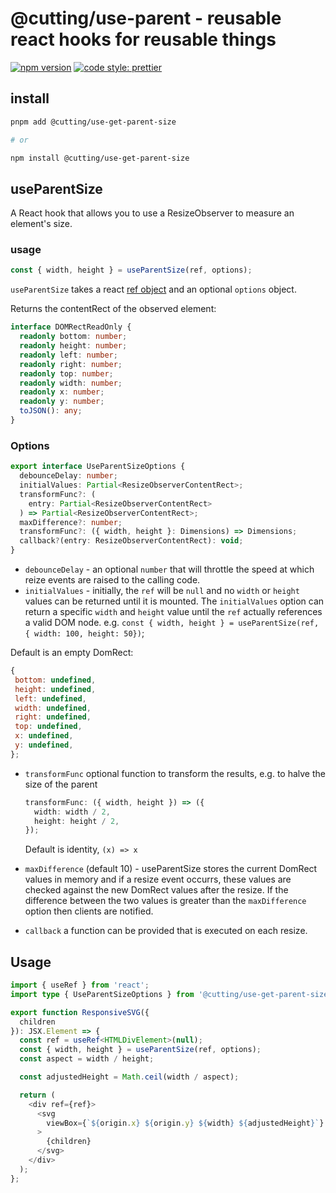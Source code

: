 # @cutting/use-parent - reusable react hooks for reusable things

[![npm version](https://img.shields.io/npm/v/@cutting/use-get-parent-size.svg)](https://www.npmjs.com/package/@cutting/use-get-parent-size)
[![code style: prettier](https://img.shields.io/badge/code_style-prettier-ff69b4.svg)](https://github.com/prettier/prettier)

## install

```sh
pnpm add @cutting/use-get-parent-size

# or

npm install @cutting/use-get-parent-size
```

## useParentSize

A React hook that allows you to use a ResizeObserver to measure an element's size.

### usage

```ts
const { width, height } = useParentSize(ref, options);
```

`useParentSize` takes a react [ref object](https://reactjs.org/docs/refs-and-the-dom.html) and an optional `options` object.

Returns the contentRect of the observed element:

```ts
interface DOMRectReadOnly {
  readonly bottom: number;
  readonly height: number;
  readonly left: number;
  readonly right: number;
  readonly top: number;
  readonly width: number;
  readonly x: number;
  readonly y: number;
  toJSON(): any;
}
```

### Options

```ts
export interface UseParentSizeOptions {
  debounceDelay: number;
  initialValues: Partial<ResizeObserverContentRect>;
  transformFunc?: (
    entry: Partial<ResizeObserverContentRect>
  ) => Partial<ResizeObserverContentRect>;
  maxDifference?: number;
  transformFunc?: ({ width, height }: Dimensions) => Dimensions;
  callback?(entry: ResizeObserverContentRect): void;
}
```

- `debounceDelay` - an optional `number` that will throttle the speed at which reize events are raised to the calling code.
- `initialValues` - initially, the `ref` will be `null` and no `width` or `height` values can be returned until it is mounted. The `initialValues` option can return a specific `width` and `height` value until the `ref` actually references a valid DOM node. e.g. `const { width, height } = useParentSize(ref, { width: 100, height: 50})`;

Default is an empty DomRect:

```js
{
 bottom: undefined,
 height: undefined,
 left: undefined,
 width: undefined,
 right: undefined,
 top: undefined,
 x: undefined,
 y: undefined,
};
```

- `transformFunc` optional function to transform the results, e.g. to halve the size of the parent

  ```ts
  transformFunc: ({ width, height }) => ({
    width: width / 2,
    height: height / 2,
  });
  ```

  Default is identity, `(x) => x`

- `maxDifference` (default 10) - useParentSize stores the current DomRect values in memory and if a resize event occurrs, these values are checked against the new DomRect values after the resize. If the difference between the two values is greater than the `maxDifference` option then clients are notified.

- `callback` a function can be provided that is executed on each resize.

## Usage

```ts
import { useRef } from 'react';
import type { UseParentSizeOptions } from '@cutting/use-get-parent-size';

export function ResponsiveSVG({
  children
}): JSX.Element => {
  const ref = useRef<HTMLDivElement>(null);
  const { width, height } = useParentSize(ref, options);
  const aspect = width / height;

  const adjustedHeight = Math.ceil(width / aspect);

  return (
    <div ref={ref}>
      <svg
        viewBox={`${origin.x} ${origin.y} ${width} ${adjustedHeight}`}
      >
        {children}
      </svg>
    </div>
  );
};
```
